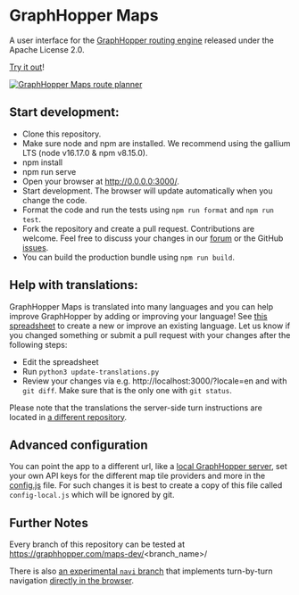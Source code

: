 # GraphHopper Maps

A user interface for the [GraphHopper routing engine](https://github.com/graphhopper/graphhopper) released under the Apache License 2.0.

[Try it out](https://graphhopper.com/maps/)!

[![GraphHopper Maps route planner](https://www.graphhopper.com/wp-content/uploads/2022/10/maps2-1024x661.png)](https://graphhopper.com/maps/)


## Start development:

 * Clone this repository.
 * Make sure node and npm are installed. We recommend using the gallium LTS (node v16.17.0 & npm v8.15.0).
 * npm install
 * npm run serve
 * Open your browser at http://0.0.0.0:3000/.
 * Start development. The browser will update automatically when you change the code.
 * Format the code and run the tests using `npm run format` and `npm run test`.
 * Fork the repository and create a pull request. Contributions are welcome. Feel free to discuss your changes in our
   [forum](https://discuss.graphhopper.com/) or the GitHub [issues](https://github.com/graphhopper/graphhopper-maps/issues).
 * You can build the production bundle using `npm run build`.

## Help with translations:

GraphHopper Maps is translated into many languages and you can help improve GraphHopper by adding or improving your language! See [this spreadsheet](https://docs.google.com/spreadsheets/d/10HKSFmxGVEIO92loVQetVmjXT0qpf3EA2jxuQSSYTdU/edit?pli=1#gid=0) to create a new or improve an existing language. Let us know if you changed something or submit a pull request with your changes after the following steps:

 * Edit the spreadsheet
 * Run `python3 update-translations.py`
 * Review your changes via e.g. http://localhost:3000/?locale=en and with `git diff`. Make sure that is the only one with `git status`.
 
Please note that the translations the server-side turn instructions are located in [a different repository](https://github.com/graphhopper/graphhopper/blob/master/docs/core/translations.md).

## Advanced configuration

You can point the app to a different url, like a [local GraphHopper server](https://github.com/graphhopper/graphhopper), 
set your own API keys for the different map tile providers and more in the [config.js](./config.js) file. For such changes it is
best to create a copy of this file called `config-local.js` which will be ignored by git.

## Further Notes

Every branch of this repository can be tested at https://graphhopper.com/maps-dev/<branch_name>/ 

There is also [an experimental `navi` branch](https://github.com/graphhopper/graphhopper-maps/tree/navi) that implements
turn-by-turn navigation [directly in the browser](https://navi.graphhopper.org).
